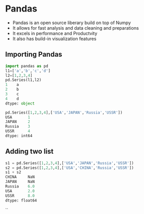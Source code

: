 # Pandas
- Pandas is an open source liberary build on top of Numpy
- It allows for fast analysis and data cleaning and preparations
- It excels in performance and Productvity
- It also has build-in visualization features


## Importing Pandas
```python
import pandas as pd
l1=['a','b','c','d']
l2=[1,2,3,4]
pd.Series(l1,l2)
1    a
2    b
3    c
4    d
dtype: object
```

```python
pd.Series([1,2,3,4],['USA','JAPAN','Russia','USSR'])
USA       1
JAPAN     2
Russia    3
USSR      4
dtype: int64
```

## Adding two list
```python
s1 = pd.Series([1,2,3,4],['USA','JAPAN','Russia','USSR'])
s2 = pd.Series([1,2,3,4],['USA','CHINA','Russia','USSR'])
s1 + s2
CHINA     NaN
JAPAN     NaN
Russia    6.0
USA       2.0
USSR      8.0
dtype: float64
```



``
